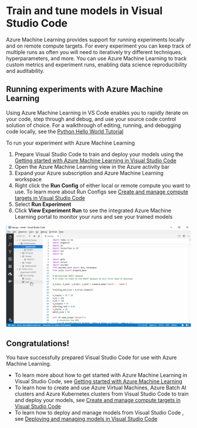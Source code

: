 # Train and tune models in Visual Studio Code
Azure Machine Learning provides support for running experiments locally and on remote compute targets. For every experiment you can keep track of multiple runs as often you will need to iteratively try different techniques, hyperparameters, and more. You can use Azure Machine Learning to track custom metrics and experiment runs, enabling data science reproducibility and auditability.

## Running experiments with Azure Machine Learning

Using Azure Machine Learning in VS Code enables you to rapidly iterate on your code, step through and debug, and use your source code control solution of choice. For a walkthrough of editing, running, and debugging code locally, see the [Python Hello World Tutorial](https://code.visualstudio.com/docs/languages/python/docs/python/python-tutorial)

To run your experiment with Azure Machine Learning

1. Prepare Visual Studio Code to train and deploy your models using the [Getting started with Azure Machine Learning in Visual Studio Code](getting-started-aml-vscode.md)
2. Open the Azure Machine Learning view in the Azure activity bar
3. Expand your Azure subscription and Azure Machine Learning workspace
4. Right click the **Run Config** of either local or remote compute you want to use. To learn more about Run Configs see [Create and manage compute targets in Visual Studio Code](manage-compute-aml-vscode.md)
5. Select **Run Experiment**
6. Click **View Experiment Run** to see the integrated Azure Machine Learning portal to monitor your runs and see your trained models

![compute](./media/runexperiment.gif)

## Congratulations!
You have successfully prepared Visual Studio Code for use with Azure Machine Learning. 

- To learn more about how to get started with Azure Machine Learning in Visual Studio Code, see [Getting started with Azure Machine Learning](/docs/getting-started-aml-vscode.md)
- To learn how to create and use Azure Virtual Machines, Azure Batch AI clusters and Azure Kubernetes clusters from Visual Studio Code to train and deploy your models, see [Create and manage compute targets in Visual Studio Code](manage-compute-aml-vscode.md)
- To learn how to deploy and manage models from Visual Studio Code , see [Deploying and managing models in Visual Studio Code](deploy-models-aml-vscode.md)